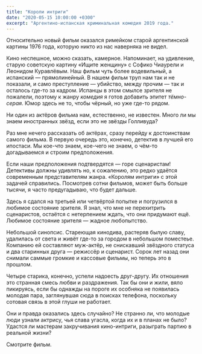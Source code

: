 ```yaml
---
title: "Короли интриги"
date: "2020-05-15 10:00:00 +0300"
excerpt: "Аргентино-испанская криминальная комедия 2019 года."
---
```


Относительно новый фильм оказался римейком старой аргентинской картины 1976 года, которую никто из нас наверняка не видел.

Кино неспешное, можно сказать, камерное. Напоминает, на удивление, старую советскую картину «Ищите женщину» с Софико Чиаурели и Леонидом Куравлёвым. Наш фильм чуть более водевильный, а испанский — прямолинейный. В нашем фильм труп нам так и не показали, и само преступление — убийство, между прочим — так и осталось где-то за кадром. Испанцы в этом смылсе зрителя не пожалели, поэтому к жанру *комедия* я готов добавить эпитет *тёмно-серая*. Юмор здесь не то, чтобы чёрный, но уже где-то рядом.

Ни один из актёров фильма нам, естественно, не известен. Много ли мы знаем иностранных звёзд, если это не звёзды Голливуда?

Раз мне нечего рассказать об актёрах, сразу перейду к достоинствам самого фильма. В первую очередь это, конечно, детектив в лучшей его ипостаси. Мы кое-что знаем, кое-чего не знаем, о чём-то догадываемся и строим предположения.

Если наши предположения подтвердятся — горе сценаристам! Детективы должны удивлять но, к сожалению, это редко удаётся современным представителям жанра.
«Королям интриги» с этой задачей справились. Посмотрев сотни фильмов, может быть больше тысячи, я часто предугадываю, что будет дальше.

Здесь я сдался на третьей или четвёртой попытке и погрузился в любимое состояние зрителя. Я знал, что мне не перехитрить сценаристов, остаётся с нетерпением ждать, что они придумают ещё. Любимое состояние зрителя — жадное любопытство.

Небольшой синопсис. Стареющая кинодива, растеряв былую славу, удалилась от света и живёт где-то за городом в небольшом поместеье. Компанию ей составляют муж-актёр, не снискавший звёздного статуса и два старинных друга — режиссёр и сценарист. Сорок лет назад они снимали саммые громкие и кассовые фильмы, но теперь это в прошлом.

Четыре старика, конечно, успели надоесть друг-другу. Их отношения это странная смесь любви и раздражения. Так бы они и жили, вяло пикируясь, если бы однажды на пороге их особняка не появилась молодая пара, заглянувшая сюда в поисках телефона, поскольку сотовая связь в этой глуши не работает.

Они и правда оказались здесь случайно? Не странно ли, что молодые люди узнали актрису, чья слава угасла, когда их и в планах не было? Удастся ли мастерам закручивания кино-интриги, разыграть партию в реальной жизни?

Смотрите фильм.